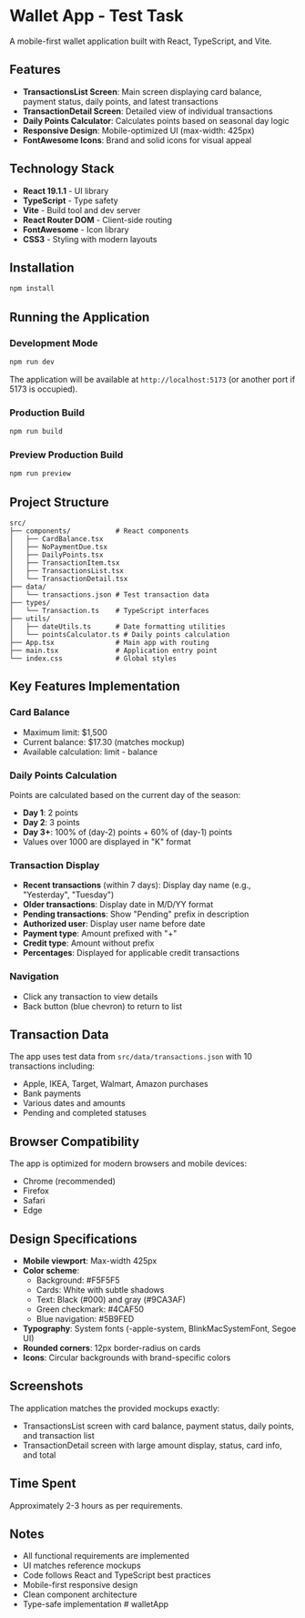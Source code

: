 # Wallet App - Test Task

A mobile-first wallet application built with React, TypeScript, and Vite.

## Features

- **TransactionsList Screen**: Main screen displaying card balance, payment status, daily points, and latest transactions
- **TransactionDetail Screen**: Detailed view of individual transactions
- **Daily Points Calculator**: Calculates points based on seasonal day logic
- **Responsive Design**: Mobile-optimized UI (max-width: 425px)
- **FontAwesome Icons**: Brand and solid icons for visual appeal

## Technology Stack

- **React 19.1.1** - UI library
- **TypeScript** - Type safety
- **Vite** - Build tool and dev server
- **React Router DOM** - Client-side routing
- **FontAwesome** - Icon library
- **CSS3** - Styling with modern layouts

## Installation

```bash
npm install
```

## Running the Application

### Development Mode
```bash
npm run dev
```

The application will be available at `http://localhost:5173` (or another port if 5173 is occupied).

### Production Build
```bash
npm run build
```

### Preview Production Build
```bash
npm run preview
```

## Project Structure

```
src/
├── components/           # React components
│   ├── CardBalance.tsx
│   ├── NoPaymentDue.tsx
│   ├── DailyPoints.tsx
│   ├── TransactionItem.tsx
│   ├── TransactionsList.tsx
│   └── TransactionDetail.tsx
├── data/
│   └── transactions.json # Test transaction data
├── types/
│   └── Transaction.ts    # TypeScript interfaces
├── utils/
│   ├── dateUtils.ts      # Date formatting utilities
│   └── pointsCalculator.ts # Daily points calculation
├── App.tsx               # Main app with routing
├── main.tsx              # Application entry point
└── index.css             # Global styles
```

## Key Features Implementation

### Card Balance
- Maximum limit: $1,500
- Current balance: $17.30 (matches mockup)
- Available calculation: limit - balance

### Daily Points Calculation
Points are calculated based on the current day of the season:
- **Day 1**: 2 points
- **Day 2**: 3 points
- **Day 3+**: 100% of (day-2) points + 60% of (day-1) points
- Values over 1000 are displayed in "K" format

### Transaction Display
- **Recent transactions** (within 7 days): Display day name (e.g., "Yesterday", "Tuesday")
- **Older transactions**: Display date in M/D/YY format
- **Pending transactions**: Show "Pending" prefix in description
- **Authorized user**: Display user name before date
- **Payment type**: Amount prefixed with "+"
- **Credit type**: Amount without prefix
- **Percentages**: Displayed for applicable credit transactions

### Navigation
- Click any transaction to view details
- Back button (blue chevron) to return to list

## Transaction Data

The app uses test data from `src/data/transactions.json` with 10 transactions including:
- Apple, IKEA, Target, Walmart, Amazon purchases
- Bank payments
- Various dates and amounts
- Pending and completed statuses

## Browser Compatibility

The app is optimized for modern browsers and mobile devices:
- Chrome (recommended)
- Firefox
- Safari
- Edge

## Design Specifications

- **Mobile viewport**: Max-width 425px
- **Color scheme**: 
  - Background: #F5F5F5
  - Cards: White with subtle shadows
  - Text: Black (#000) and gray (#9CA3AF)
  - Green checkmark: #4CAF50
  - Blue navigation: #5B9FED
- **Typography**: System fonts (-apple-system, BlinkMacSystemFont, Segoe UI)
- **Rounded corners**: 12px border-radius on cards
- **Icons**: Circular backgrounds with brand-specific colors

## Screenshots

The application matches the provided mockups exactly:
- TransactionsList screen with card balance, payment status, daily points, and transaction list
- TransactionDetail screen with large amount display, status, card info, and total

## Time Spent

Approximately 2-3 hours as per requirements.

## Notes

- All functional requirements are implemented
- UI matches reference mockups
- Code follows React and TypeScript best practices
- Mobile-first responsive design
- Clean component architecture
- Type-safe implementation
#   w a l l e t A p p  
 